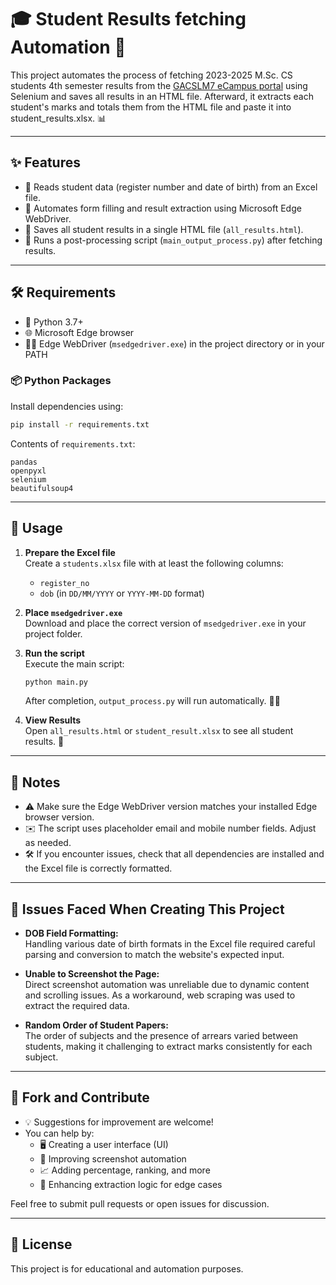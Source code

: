 # 🎓 Student Results fetching Automation 🚀

This project automates the process of fetching 2023-2025 M.Sc. CS students 4th semester results from the [GACSLM7 eCampus portal](https://ecampus.cc/gacslm7/index.php) using Selenium and saves all results in an HTML file.  Afterward, it extracts each student's marks and totals them from the HTML file and paste it into student_results.xlsx. 📊

---

## ✨ Features

- 📑 Reads student data (register number and date of birth) from an Excel file.
- 🤖 Automates form filling and result extraction using Microsoft Edge WebDriver.
- 💾 Saves all student results in a single HTML file (`all_results.html`).
- 🏁 Runs a post-processing script (`main_output_process.py`) after fetching results.

---

## 🛠️ Requirements

- 🐍 Python 3.7+
- 🌐 Microsoft Edge browser
- 🧑‍💻 Edge WebDriver (`msedgedriver.exe`) in the project directory or in your PATH

### 📦 Python Packages

Install dependencies using:

```sh
pip install -r requirements.txt
```

Contents of `requirements.txt`:
```
pandas
openpyxl
selenium
beautifulsoup4
```

---

## 🚦 Usage

1. **Prepare the Excel file**  
   Create a `students.xlsx` file with at least the following columns:
   - `register_no`
   - `dob` (in `DD/MM/YYYY` or `YYYY-MM-DD` format)

2. **Place `msedgedriver.exe`**  
   Download and place the correct version of `msedgedriver.exe` in your project folder.

3. **Run the script**  
   Execute the main script:
   ```sh
   python main.py
   ```

   After completion, `output_process.py` will run automatically. 🏃‍♂️

4. **View Results**  
   Open `all_results.html` or `student_result.xlsx` to see all student results. 🎉

---

## 📝 Notes

- ⚠️ Make sure the Edge WebDriver version matches your installed Edge browser version.
- ✉️ The script uses placeholder email and mobile number fields. Adjust as needed.
- 🛠️ If you encounter issues, check that all dependencies are installed and the Excel file is correctly formatted.

---

## 🐞 Issues Faced When Creating This Project

- **DOB Field Formatting:**  
  Handling various date of birth formats in the Excel file required careful parsing and conversion to match the website's expected input.

- **Unable to Screenshot the Page:**  
  Direct screenshot automation was unreliable due to dynamic content and scrolling issues. As a workaround, web scraping was used to extract the required data.

- **Random Order of Student Papers:**  
  The order of subjects and the presence of arrears varied between students, making it challenging to extract marks consistently for each subject.

---

## 🤝 Fork and Contribute

- 💡 Suggestions for improvement are welcome!  
- You can help by:
  - 🖥️ Creating a user interface (UI)
  - 📸 Improving screenshot automation
  - 📈 Adding percentage, ranking, and more
  - 🧩 Enhancing extraction logic for edge cases


Feel free to submit pull requests or open issues for discussion.

---

## 📜 License

This project is for educational and automation purposes.
